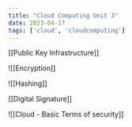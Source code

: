 ```yaml
---
title: "Cloud Computing Unit 3"
date: 2023-04-17
tags: ['cloud', 'cloudcomputing']
---
```


[[Public Key Infrastructure]]


![[Encryption]]

![[Hashing]]

[[Digital Signature]]



![[Cloud - Basic Terms of security]]
